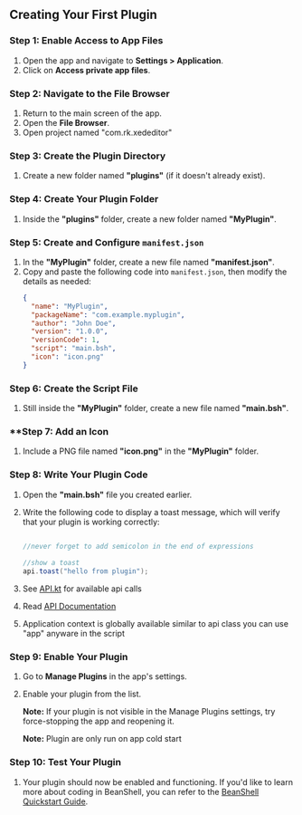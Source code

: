 ## **Creating Your First Plugin**

### **Step 1: Enable Access to App Files**
1. Open the app and navigate to **Settings > Application**.
2. Click on **Access private app files**.

### **Step 2: Navigate to the File Browser**
1. Return to the main screen of the app.
2. Open the **File Browser**.
3. Open project named "com.rk.xededitor"

### **Step 3: Create the Plugin Directory**
1. Create a new folder named **"plugins"** (if it doesn't already exist).

### **Step 4: Create Your Plugin Folder**
1. Inside the **"plugins"** folder, create a new folder named **"MyPlugin"**.

### **Step 5: Create and Configure `manifest.json`**
1. In the **"MyPlugin"** folder, create a new file named **"manifest.json"**.
2. Copy and paste the following code into `manifest.json`, then modify the details as needed:
   ```json
   {
     "name": "MyPlugin",
     "packageName": "com.example.myplugin",
     "author": "John Doe",
     "version": "1.0.0",
     "versionCode": 1,
     "script": "main.bsh",
     "icon": "icon.png"
   }
   ```

### **Step 6: Create the Script File**
1. Still inside the **"MyPlugin"** folder, create a new file named **"main.bsh"**.

### **Step 7: Add an Icon
1. Include a PNG file named **"icon.png"** in the **"MyPlugin"** folder.
   
### **Step 8: Write Your Plugin Code**
1. Open the **"main.bsh"** file you created earlier.
2. Write the following code to display a toast message, which will verify that your plugin is working correctly:

   ```java

   //never forget to add semicolon in the end of expressions
 
   //show a toast
   api.toast("hello from plugin");
   
   ```
 3. See [API.kt](https://github.com/RohitKushvaha01/Xed-Editor/blob/dev/libPlugin/src/main/java/com/rk/libPlugin/server/api/API.kt) for available api calls

4. Read [API Documentation](https://github.com/RohitKushvaha01/Xed-Editor/blob/dev/docs/APIDocumentation.md) 

5. Application context is globally available similar to api class you can use "app" anyware in the script
   

### **Step 9: Enable Your Plugin**
1. Go to **Manage Plugins** in the app's settings.
2. Enable your plugin from the list.
   
   **Note:** If your plugin is not visible in the Manage Plugins settings, try force-stopping the app and reopening it.

   **Note:** Plugin are only run on app cold start

### **Step 10: Test Your Plugin**
1. Your plugin should now be enabled and functioning. If you'd like to learn more about coding in BeanShell, you can refer to the [BeanShell Quickstart Guide](http://www.beanshell.org/manual/quickstart.html).
